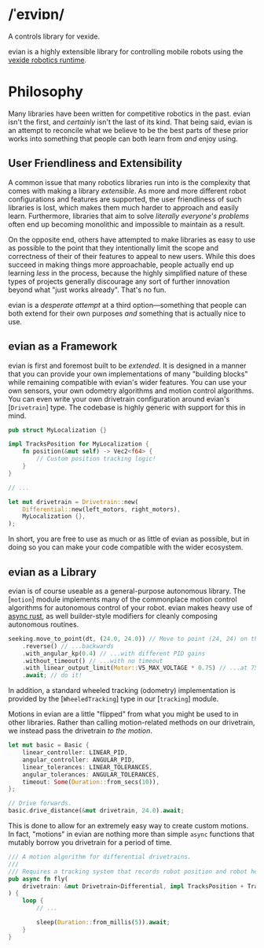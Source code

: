 # /ˈeɪviɒn/

A controls library for vexide.

evian is a highly extensible library for controlling mobile robots using the [vexide robotics runtime].

[vexide robotics runtime]: https://vexide.dev/

# Philosophy

Many libraries have been written for competitive robotics in the past. evian isn't the first, and *certainly* isn't the last of its kind. That being said, evian is an attempt to reconcile what we believe to be the best parts of these prior works into something that people can both learn from *and* enjoy using.

## User Friendliness and Extensibility

A common issue that many robotics libraries run into is the complexity that comes with making a library *extensible*. As more and more different robot configurations and features are supported, the user friendliness of such libraries is lost, which makes them much harder to approach and easily learn. Furthermore, libraries that aim to solve *literally everyone's problems* often end up becoming monolithic and impossible to maintain as a result.

On the opposite end, others have attempted to make libraries as easy to use as possible to the point that they intentionally limit the scope and correctness of their of their features to appeal to new users. While this does succeed in making things more approachable, people actually end up learning *less* in the process, because the highly simplified nature of these types of projects generally discourage any sort of further innovation beyond what "just works already". That's no fun.

evian is a *desperate attempt* at a third option—something that people can both extend for their own purposes *and* something that is actually nice to use.

## evian as a Framework

evian is first and foremost built to be *extended*. It is designed in a manner that you can provide your own implementations of many "building blocks" while remaining compatible with evian's wider features. You can use your own sensors, your own odometry algorithms and motion control algorithms. You can even write your own drivetrain configuration around evian's [`Drivetrain`] type. The codebase is highly generic with support for this in mind.

```rs
pub struct MyLocalization {}

impl TracksPosition for MyLocalization {
    fn position(&mut self) -> Vec2<f64> {
        // Custom position tracking logic!
    }
}

// ...

let mut drivetrain = Drivetrain::new(
    Differential::new(left_motors, right_motors),
    MyLocalization {},
);
```

In short, you are free to use as much or as little of evian as possible, but in doing so you can make your code compatible with the wider ecosystem.

## evian as a Library

evian is of course useable as a general-purpose autonomous library. The [`motion`] module implements many of the commonplace motion control algorithms for autonomous control of your robot. evian makes heavy use of [async rust], as well builder-style modifiers for cleanly composing autonomous routines.

[async rust]: https://vexide.dev/docs/async-introduction/

```rs
seeking.move_to_point(dt, (24.0, 24.0)) // Move to point (24, 24) on the field...
    .reverse() // ...backwards
    .with_angular_kp(0.4) // ...with different PID gains
    .without_timeout() // ...with no timeout
    .with_linear_output_limit(Motor::V5_MAX_VOLTAGE * 0.75) // ...at 75% of max speed.
    .await; // do it!
```

In addition, a standard wheeled tracking (odometry) implementation is provided by the [`WheeledTracking`] type in our [`tracking`] module.

Motions in evian are a little "flipped" from what you might be used to in other libraries. Rather than calling motion-related methods on our drivetrain, we instead pass the drivetrain *to the motion*.

```rs
let mut basic = Basic {
    linear_controller: LINEAR_PID,
    angular_controller: ANGULAR_PID,
    linear_tolerances: LINEAR_TOLERANCES,
    angular_tolerances: ANGULAR_TOLERANCES,
    timeout: Some(Duration::from_secs(10)),
};

// Drive forwards.
basic.drive_distance(&mut drivetrain, 24.0).await;
```

This is done to allow for an extremely easy way to create custom motions. In fact, "motions" in evian are nothing more than simple `async` functions that mutably borrow you drivetrain for a period of time.

```rs
/// A motion algorithm for differential drivetrains.
///
/// Requires a tracking system that records robot position and robot heading (orientation).
pub async fn fly(
    drivetrain: &mut Drivetrain<Differential, impl TracksPosition + TracksHeading>,
) {
    loop {
        // ...

        sleep(Duration::from_millis(5)).await;
    }
}
```
